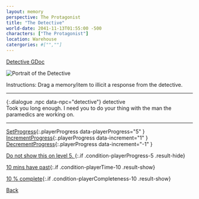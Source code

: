 ```yaml
---
layout: memory
perspective: The Protagonist
title: "The Detective"
world-date: 2041-11-13T01:55:00 -500
characters: ["The Protagonist"]
location: Warehouse
catergories: #["",""]
---
```


[Detective GDoc](https://docs.google.com/document/d/1nW-jZX7d6i9uM_ZpIvzqjjK5mVNn_KalmAfzo3RqG98/edit)

<section markdown="1">

![Portrait of the Detective]({{site.baseurl}}/assets/protagonist-apartment/detectives-face-on-mirror-phone.jpg)

<div markdown="1" class="dropArea" data-responder="detective">
Instructions: Drag a memory/item to illicit a response from the detective.
</div>

---

{:.dialogue .npc data-npc="detective"}
detective <br>Took you long enough. I need you to do your thing with the man the paramedics are working on.  

---

[SetProgress](#){:.playerProgress data-playerProgress="5" }
[IncrementProgress](#){:.playerProgress data-increment="1" }
[DecrementProgress](#){:.playerProgress data-increment="-1" }

[Do not show this on level 5. ](#cut-lamb){:.if .condition-playerProgress-5 .result-hide}

[10 mins have past](#cut-lamb){:.if .condition-playerTime-10 .result-show}

[10 % complete](#cut-lamb){:.if .condition-playerCompleteness-10 .result-show}

[Back](/memories/M01-Crime-Scene-000/)
</section>
